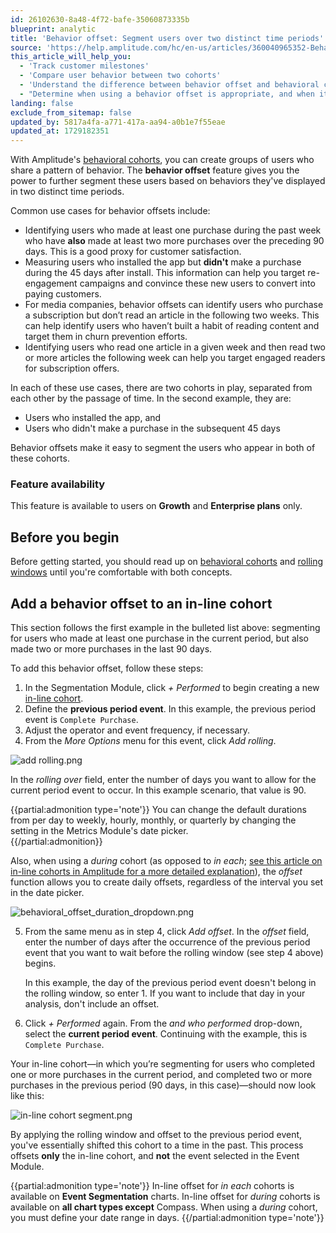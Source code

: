 ```yaml
---
id: 26102630-8a48-4f72-bafe-35060873335b
blueprint: analytic
title: 'Behavior offset: Segment users over two distinct time periods'
source: 'https://help.amplitude.com/hc/en-us/articles/360040965352-Behavior-offset-Segment-users-over-two-distinct-time-periods'
this_article_will_help_you:
  - 'Track customer milestones'
  - 'Compare user behavior between two cohorts'
  - 'Understand the difference between behavior offset and behavioral cohorts'
  - "Determine when using a behavior offset is appropriate, and when it isn't"
landing: false
exclude_from_sitemap: false
updated_by: 5817a4fa-a771-417a-aa94-a0b1e7f55eae
updated_at: 1729182351
---
```

With Amplitude's [behavioral cohorts](/docs/analytics/behavioral-cohorts), you can create groups of users who share a pattern of behavior. The **behavior offset** feature gives you the power to further segment these users based on behaviors they've displayed in two distinct time periods.

Common use cases for behavior offsets include:

* Identifying users who made at least one purchase during the past week who have **also** made at least two more purchases over the preceding 90 days. This is a good proxy for customer satisfaction.
* Measuring users who installed the app but **didn't** make a purchase during the 45 days after install. This information can help you target re-engagement campaigns and convince these new users to convert into paying customers.
* For media companies, behavior offsets can identify users who purchase a subscription but don’t read an article in the following two weeks. This can help identify users who haven’t built a habit of reading content and target them in churn prevention efforts.
* Identifying users who read one article in a given week and then read two or more articles the following week can help you target engaged readers for subscription offers.

In each of these use cases, there are two cohorts in play, separated from each other by the passage of time. In the second example, they are:

* Users who installed the app, and
* Users who didn't make a purchase in the subsequent 45 days

Behavior offsets make it easy to segment the users who appear in both of these cohorts.

### Feature availability

This feature is available to users on **Growth** and **Enterprise plans** only.

## Before you begin

Before getting started, you should read up on [behavioral cohorts](/docs/analytics/behavioral-cohorts) and [rolling windows](/docs/analytics/charts/event-segmentation/event-segmentation-interpret-2) until you're comfortable with both concepts.

## Add a behavior offset to an in-line cohort

This section follows the first example in the bulleted list above: segmenting for users who made at least one purchase in the current period, but also made two or more purchases in the last 90 days. 

To add this behavior offset, follow these steps:

1. In the Segmentation Module, click *+ Performed* to begin creating a new [in-line cohort](/docs/analytics/behavioral-cohorts).
2. Define the **previous period event**. In this example, the previous period event is `Complete Purchase`.
3. Adjust the operator and event frequency, if necessary.
4. From the *More Options* menu for this event, click *Add rolling*.   
  
![add rolling.png](/docs/output/img/analytics/add_rolling.png)  
  
In the *rolling over* field, enter the number of days you want to allow for the current period event to occur. In this example scenario, that value is 90.

{{partial:admonition type='note'}}
You can change the default durations from per day to weekly, hourly, monthly, or quarterly by changing the setting in the Metrics Module's date picker.  
{{/partial:admonition}}

Also, when using a *during* cohort (as opposed to *in each*; [see this article on in-line cohorts in Amplitude for a more detailed explanation](/docs/analytics/behavioral-cohorts)), the *offset* function allows you to create daily offsets, regardless of the interval you set in the date picker.  

![behavioral_offset_duration_dropdown.png](/docs/output/img/analytics/behavioral_offset_duration_dropdown.png)

5. From the same menu as in step 4, click *Add offset*. In the *offset* field, enter the number of days after the occurrence of the previous period event that you want to wait before the rolling window (see step 4 above) begins. 

   In this example, the day of the previous period event doesn't belong in the rolling window, so enter 1. If you want to include that day in your analysis, don't include an offset.
6. Click *+ Performed* again. From the *and who performed* drop-down, select the **current period event**. Continuing with the example, this is `Complete Purchase`.

Your in-line cohort—in which you’re segmenting for users who completed one or more purchases in the current period, and completed two or more purchases in the previous period (90 days, in this case)—should now look like this:

![in-line cohort segment.png](/docs/output/img/analytics/in-line-cohort-segment.png)

By applying the rolling window and offset to the previous period event, you've essentially shifted this cohort to a time in the past. This process offsets **only** the in-line cohort, and **not** the event selected in the Event Module. 

{{partial:admonition type='note'}}
In-line offset for *in each* cohorts is available on **Event Segmentation** charts. In-line offset for *during* cohorts is available on **all chart types except** Compass. When using a *during* cohort, you must define your date range in days.
{{/partial:admonition type='note'}}